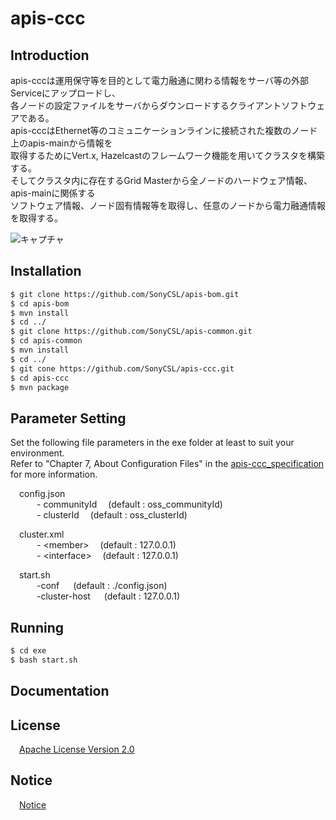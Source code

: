 # apis-ccc

## Introduction
apis-cccは運用保守等を目的として電力融通に関わる情報をサーバ等の外部Serviceにアップロードし、  
各ノードの設定ファイルをサーバからダウンロードするクライアントソフトウェアである。  
apis-cccはEthernet等のコミュニケーションラインに接続された複数のノード上のapis-mainから情報を  
取得するためにVert.x, Hazelcastのフレームワーク機能を用いてクラスタを構築する。  
そしてクラスタ内に存在するGrid Masterから全ノードのハードウェア情報、apis-mainに関係する  
ソフトウェア情報、ノード固有情報等を取得し、任意のノードから電力融通情報を取得する。  


![キャプチャ](https://user-images.githubusercontent.com/71874910/95824505-5f35fc00-0d6a-11eb-8eb5-90fe79539d8a.PNG)


## Installation
```bash
$ git clone https://github.com/SonyCSL/apis-bom.git
$ cd apis-bom
$ mvn install
$ cd ../
$ git clone https://github.com/SonyCSL/apis-common.git
$ cd apis-common
$ mvn install
$ cd ../
$ git cone https://github.com/SonyCSL/apis-ccc.git
$ cd apis-ccc
$ mvn package
```

## Parameter Setting
Set the following file parameters in the exe folder at least to suit your environment.   
Refer to "Chapter 7, About Configuration Files" in the [apis-ccc_specification](#anchor1) for more information.

&emsp;config.json   
&emsp;&emsp;&emsp;- communityId   &emsp;(default : oss_communityId)  
&emsp;&emsp;&emsp;- clusterId     &emsp;(default : oss_clusterId)  

&emsp;cluster.xml  
&emsp;&emsp;&emsp;- \<member\>  &emsp;(default : 127.0.0.1)  
&emsp;&emsp;&emsp;- \<interface\>  &emsp;(default : 127.0.0.1)  

&emsp;start.sh  
&emsp;&emsp;&emsp;-conf &emsp; (default : ./config.json)  
&emsp;&emsp;&emsp;-cluster-host &emsp; (default : 127.0.0.1)    


## Running

```bash
$ cd exe
$ bash start.sh
```

<a id="anchor1"></a>
## Documentation



## License
&emsp;[Apache License Version 2.0](https://github.com/SonyCSL/apis-ccc/blob/master/LICENSE)


## Notice
&emsp;[Notice](https://github.com/SonyCSL/apis-ccc/blob/master/NOTICE.md)

